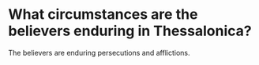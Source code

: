 # What circumstances are the believers enduring in Thessalonica?

The believers are enduring persecutions and afflictions.
